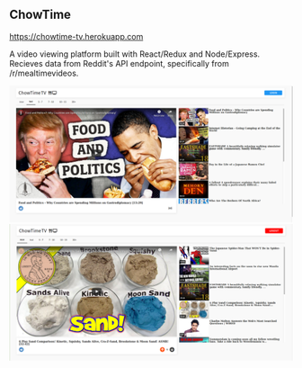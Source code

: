## ChowTime

https://chowtime-tv.herokuapp.com

A video viewing platform built with React/Redux and Node/Express. Recieves data from Reddit's API endpoint, specifically from /r/mealtimevideos.

![](chowtime.png)
![](chowtime2.png)

